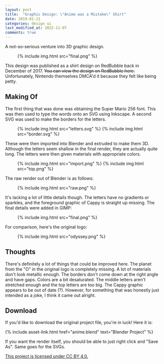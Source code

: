 ```yaml
---
layout: post
title:  "Graphic Design: \"Anime was a Mistake\" Shirt"
date: 2019-01-21
categories: design ui
last_modified_at: 2022-11-07
comments: true
---
```

A not-so-serious venture into 3D graphic design.

<figure><div>
    {% include img.html src="final.png" %}
</div></figure>

This design was published as a shirt design on RedBubble back in December of 2017. ~~You can view the design on RedBubble here.~~ Unfortunately, Nintendo themselves DMCA'd it because they felt like being petty.

## Making Of

The first thing that was done was obtaining the Super Mario 256 font. This was then used to type the words onto an SVG using Inkscape. A second SVG was used to make the borders for the letters.

<figure class="fig-bg-light"><div>
    {% include img.html src="letters.svg" %}
    {% include img.html src="border.svg" %}
</div></figure>

These were then imported into Blender and extruded to make them 3D. Although the letters seem shallow in the final render, they are actually quite long. The letters were then given materials with appropriate colors.

<figure><div>
    {% include img.html src="import.png" %}
    {% include img.html src="top.png" %}
</div></figure>

The raw render out of Blender is as follows:

<figure><div>
    {% include img.html src="raw.png" %}
</div></figure>

It's lacking a lot of little details though. The letters have no gradients or sparkles, and the foreground graphic of Cappy is straight up missing. The final details were added in GIMP:

<figure><div>
    {% include img.html src="final.png" %}
</div></figure>

For comparison, here's the original logo:

<figure><div>
    {% include img.html src="odyssey.png" %}
</div></figure>

## Thoughts

There's definitely a lot of things that could be improved here. The planet from the "O" in the original logo is completely missing. A lot of materials don't look metallic enough. The borders don't come down at the right angle and have gaps. Colors are a bit desaturated. The middle letters aren't stretched enough and the top letters are too big. The Cappy graphic appears to be out of date (?). However, for something that was honestly just intended as a joke, I think it came out alright.

## Download

If you'd like to download the original project file, you're in luck! Here it is:

{% 
    include asset-link.html
    href="anime.blend"
    text="Blender Project"
%}

If you want the render itself, you should be able to just right click and "Save As". Same goes for the SVGs.

[This project is licensed under CC BY 4.0.](https://creativecommons.org/licenses/by/4.0/)
